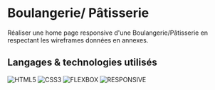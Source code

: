 # Boulangerie/ Pâtisserie

Réaliser une home page responsive d'une Boulangerie/Pâtisserie en respectant les wireframes données en annexes.

## Langages & technologies utilisés
![HTML5](https://img.shields.io/badge/-HTML5-orange.svg)
![CSS3](https://img.shields.io/badge/-CSS3-blue.svg)
![FLEXBOX](https://img.shields.io/badge/-FLEXBOX-lightblue.svg)
![RESPONSIVE](https://img.shields.io/badge/-RESPONSIVE-lightgrey.svg)
